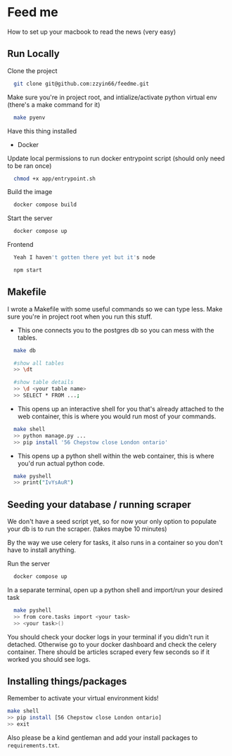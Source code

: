 # Feed me

How to set up your macbook to read the news (very easy)

## Run Locally

Clone the project

```bash
  git clone git@github.com:zzyin66/feedme.git
```

Make sure you're in project root, and intialize/activate python virtual env (there's a make command for it)

```bash
  make pyenv
```

Have this thing installed

- Docker

Update local permissions to run docker entrypoint script (should only need to be ran once)

```bash
  chmod +x app/entrypoint.sh
```

Build the image

```bash
  docker compose build
```

Start the server

```bash
  docker compose up
```

Frontend

```bash
  Yeah I haven't gotten there yet but it's node

  npm start
```

## Makefile

I wrote a Makefile with some useful commands so we can type less. Make sure you're in project root when you run this stuff.

- This one connects you to the postgres db so you can mess with the tables.

```bash
  make db

  #show all tables
  >> \dt

  #show table details
  >> \d <your table name>
  >> SELECT * FROM ...;
```

- This opens up an interactive shell for you that's already attached to the web container, this is where you would run most of your commands.

```bash
  make shell
  >> python manage.py ...
  >> pip install '56 Chepstow close London ontario'
```

- This opens up a python shell within the web container, this is where you'd run actual python code.

```bash
  make pyshell
  >> print("IvYsAuR")
```

## Seeding your database / running scraper

We don't have a seed script yet, so for now your only option to populate your db is to run the scraper. (takes maybe 10 minutes)

By the way we use celery for tasks, it also runs in a container so you don't have to install anything.

Run the server

```bash
  docker compose up
```

In a separate terminal, open up a python shell and import/run your desired task

```bash
  make pyshell
  >> from core.tasks import <your task>
  >> <your task>()
```

You should check your docker logs in your terminal if you didn't run it detached. Otherwise go to your docker dashboard and check the celery container. There should be articles scraped every few seconds so if it worked you should see logs.

## Installing things/packages

Remember to activate your virtual environment kids!

```bash
make shell
>> pip install [56 Chepstow close London ontario]
>> exit
```

Also please be a kind gentleman and add your install packages to `requirements.txt`.
